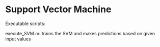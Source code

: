 Support Vector Machine
======================

Executable scripts:

execute_SVM.m: trains the SVM and makes predictions based on given input values
